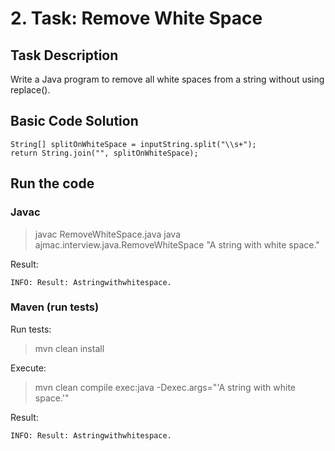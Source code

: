 # 2. Task: Remove White Space

## Task Description

Write a Java program to remove all white spaces from a string without using replace().

## Basic Code Solution

```
String[] splitOnWhiteSpace = inputString.split("\\s+");
return String.join("", splitOnWhiteSpace);
```

## Run the code

### Javac

> javac RemoveWhiteSpace.java
> java ajmac.interview.java.RemoveWhiteSpace "A string with white space."

Result:

```
INFO: Result: Astringwithwhitespace.
```

### Maven (run tests)

Run tests:

> mvn clean install

Execute:

> mvn clean compile exec:java -Dexec.args="'A string with white space.'"

Result:

```
INFO: Result: Astringwithwhitespace.
```
